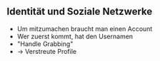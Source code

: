 ## Identität und Soziale Netzwerke

- Um mitzumachen braucht man einen Account
- Wer zuerst kommt, hat den Usernamen
- "Handle Grabbing"
- → Verstreute Profile
